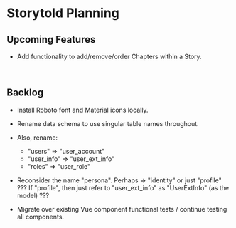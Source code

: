 # Storytold Planning


## Upcoming Features

* Add functionality to add/remove/order Chapters within a Story.

<br />

## Backlog

* Install Roboto font and Material icons locally.

* Rename data schema to use singular table names throughout.

* Also, rename:
  - "users" => "user_account"
  - "user_info" => "user_ext_info"
  - "roles" => "user_role"

* Reconsider the name "persona". Perhaps => "identity" or just "profile" ???
  If "profile", then just refer to "user_ext_info" as "UserExtInfo" (as the model) ???

* Migrate over existing Vue component functional tests / continue testing all components.
